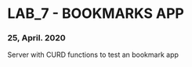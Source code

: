 <h1> LAB_7 - BOOKMARKS APP</h1>
<h3> 25, April. 2020 </h3>

<p> Server with CURD functions to test an bookmark app </p>
